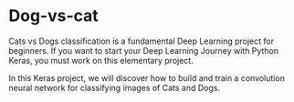 # Dog-vs-cat
Cats vs Dogs classification is a fundamental Deep Learning project for beginners. If you want to start your Deep Learning Journey with Python Keras, you must work on this elementary project.

In this Keras project, we will discover how to build and train a convolution neural network for classifying images of Cats and Dogs.

